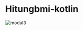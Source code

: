 # Hitungbmi-kotlin
![modul3](https://user-images.githubusercontent.com/60641937/109429075-93b20800-7a2c-11eb-9e16-161ef9e7c5aa.png)
